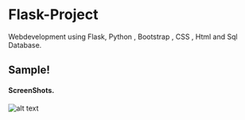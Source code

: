 # Flask-Project
Webdevelopment using Flask, Python , Bootstrap , CSS , Html and Sql Database.

<h2>Sample!</h2>

<b><h4>ScreenShots.</h4></b>

![alt text](https://user-images.githubusercontent.com/61063171/93243251-92a25c80-f7a5-11ea-91c9-ca24446d69f0.png
)

